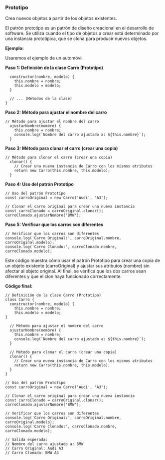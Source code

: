 ### Prototipo

Crea nuevos objetos a partir de los objetos existentes.

El patrón prototipo es un patrón de diseño creacional en el desarrollo de software. Se utiliza cuando el tipo de objetos a crear está determinado por una instancia prototípica, que se clona para producir nuevos objetos.

**Ejemplo:**

Usaremos el ejemplo de un automóvil.

**Paso 1: Definición de la clase Carro (Prototipo)**


```class Carro {
  constructor(nombre, modelo) {
    this.nombre = nombre;
    this.modelo = modelo;
  }

  // ... (Métodos de la clase)
}
```

**Paso 2: Método para ajustar el nombre del carro**


```  
// Método para ajustar el nombre del carro
  ajustarNombre(nombre) {
    this.nombre = nombre;
    console.log(`Nombre del carro ajustado a: ${this.nombre}`);
  }
```

**Paso 3: Método para clonar el carro (crear una copia)**


```  
// Método para clonar el carro (crear una copia)
  clonar() {
    // Crear una nueva instancia de Carro con los mismos atributos
    return new Carro(this.nombre, this.modelo);
  }
```  

**Paso 4: Uso del patrón Prototipo**


```
// Uso del patrón Prototipo
const carroOriginal = new Carro('Audi', 'A3');

// Clonar el carro original para crear una nueva instancia
const carroClonado = carroOriginal.clonar();
carroClonado.ajustarNombre('BMW');
```


**Paso 5: Verificar que los carros son diferentes**


```
// Verificar que los carros son diferentes
console.log('Carro Original:', carroOriginal.nombre, carroOriginal.modelo);
console.log('Carro Clonado:', carroClonado.nombre, carroClonado.modelo);
```

Este código muestra cómo usar el patrón Prototipo para crear una copia de un objeto existente (carroOriginal) y ajustar sus atributos (nombre) sin afectar al objeto original. Al final, se verifica que los dos carros sean diferentes y que el clon haya funcionado correctamente.

**Código final:**

```
// Definición de la clase Carro (Prototipo)
class Carro {
  constructor(nombre, modelo) {
    this.nombre = nombre;
    this.modelo = modelo;
}

  // Método para ajustar el nombre del carro
  ajustarNombre(nombre) {
    this.nombre = nombre;
    console.log(`Nombre del carro ajustado a: ${this.nombre}`);
  }

  // Método para clonar el carro (crear una copia)
  clonar() {
    // Crear una nueva instancia de Carro con los mismos atributos
    return new Carro(this.nombre, this.modelo);
  }
}

// Uso del patrón Prototipo
const carroOriginal = new Carro('Audi', 'A3');

// Clonar el carro original para crear una nueva instancia
const carroClonado = carroOriginal.clonar();
carroClonado.ajustarNombre('BMW');

// Verificar que los carros son diferentes
console.log('Carro Original:', carroOriginal.nombre, carroOriginal.modelo);
console.log('Carro Clonado:', carroClonado.nombre, carroClonado.modelo);

// Salida esperada:
// Nombre del carro ajustado a: BMW
// Carro Original: Audi A3
// Carro Clonado: BMW A3
```